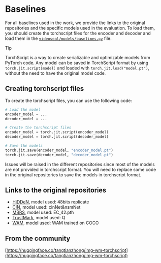 # Baselines

For all baselines used in the work, we provide the links to the original repositories and the specific models used in the evaluation.
To load them, you should create the torchscript files for the encoder and decoder and load them in the [`videoseal/models/baselines.py`](../videoseal/models/baselines.py) file.


> [!TIP]
> TorchScript is a way to create serializable and optimizable models from PyTorch code. Any model can be saved in TorchScript format by using `torch.jit.script(model)` and loaded with `torch.jit.load("model.pt")`, without the need to have the original model code.


## Creating torchscript files

To create the torchscript files, you can use the following code:
```python
# Load the model
encoder_model = ...
decoder_model = ...

# Create the torchscript files
encoder_model = torch.jit.script(encoder_model)
decoder_model = torch.jit.script(decoder_model)

# Save the models
torch.jit.save(encoder_model, "encoder_model.pt")
torch.jit.save(decoder_model, "decoder_model.pt")
```

Issues will be raised in the different repositories since most of the models are not provided in torchscript format.
You will need to replace some code in the original repositories to save the models in torchscript format.

## Links to the original repositories

- [HiDDeN](https://github.com/facebookresearch/stable_signature/blob/main/hidden/notebooks/demo.ipynb), model used: 48bits replicate
- [CIN](https://github.com/rmpku/CIN), model used: cinNet&nsmNet
- [MBRS](https://github.com/jzyustc/MBRS), model used: EC_42.pth
- [TrustMark](https://github.com/adobe/trustmark/), model used: Q
- [WAM](https://github.com/facebookresearch/watermark-anything), model used: WAM trained on COCO

## From the community

[https://huggingface.co/tangtianzhong/img-wm-torchscript](https://huggingface.co/tangtianzhong/img-wm-torchscript)